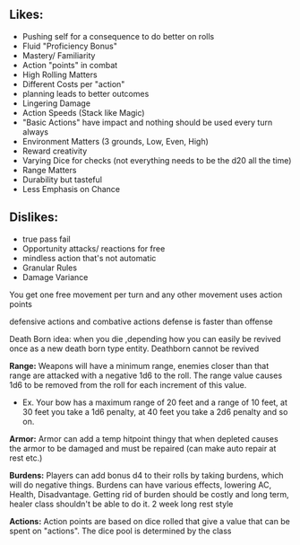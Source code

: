 ## Likes:
- Pushing self for a consequence to do better on rolls
- Fluid "Proficiency Bonus"
- Mastery/ Familiarity
- Action "points" in combat
- High Rolling Matters
- Different Costs per "action"
- planning leads to better outcomes
- Lingering Damage
- Action Speeds (Stack like Magic)
- "Basic Actions" have impact and nothing should be used every turn always
- Environment Matters (3 grounds, Low, Even, High)
- Reward creativity
- Varying Dice for checks (not everything needs to be the d20 all the time)
- Range Matters
- Durability but tasteful
- Less Emphasis on Chance
## Dislikes:
- true pass fail
- Opportunity attacks/ reactions for free
- mindless action that's not automatic 
- Granular Rules
- Damage Variance


You get one free movement per turn and any other movement uses action points

defensive actions and combative actions 
defense is faster than offense 


Death Born idea: when you die ,depending how you can easily be revived once as a new death born type entity. Deathborn cannot be revived 


**Range:** Weapons will have a minimum range, enemies closer than that range are attacked with a negative 1d6 to the roll. The range value causes 1d6 to be removed from the roll for each increment of this value. 
- Ex. Your bow has a maximum range of 20 feet and a range of 10 feet, at 30 feet you take a 1d6 penalty, at 40 feet you take a 2d6 penalty and so on.

**Armor:** Armor can add a temp hitpoint thingy that when depleted causes the armor to be damaged and must be repaired (can make auto repair at rest etc.)

**Burdens:** Players can add bonus d4 to their rolls by taking burdens, which will do negative things. Burdens can have various effects, lowering AC, Health, Disadvantage. Getting rid of burden should be costly and long term, healer class shouldn't be able to do it. 2 week long rest style

**Actions:** Action points are based on dice rolled that give a value that can be spent on "actions". The dice pool is determined by the class